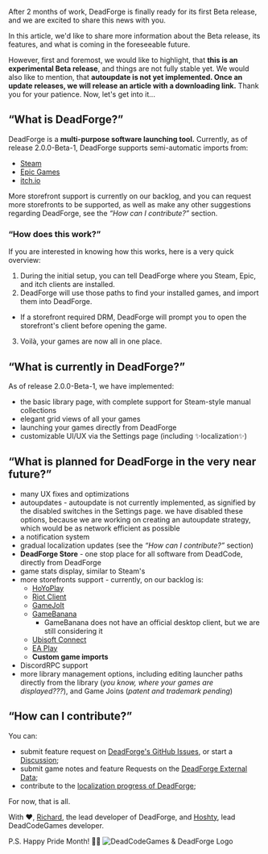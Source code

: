 After 2 months of work, DeadForge is finally ready for its first Beta release, and we are excited to share this news with you.

In this article, we'd like to share more information about the Beta release, its features, and what is coming in the foreseeable future.

However, first and foremost, we would like to highlight, that **this is an experimental Beta release**, and things are not fully stable yet. We would also like to mention, that **autoupdate is not yet implemented. Once an update releases, we will release an article with a downloading link.** Thank you for your patience. Now, let's get into it...

## “What is DeadForge?”
DeadForge is a **multi-purpose software launching tool.** Currently, as of release 2.0.0-Beta-1, DeadForge supports semi-automatic imports from:
- [Steam](https://www.steampowered.com/)
- [Epic Games](https://www.epicgames.com/)
- [itch.io](https://www.itch.io/)

More storefront support is currently on our backlog, and you can request more storefronts to be supported, as well as make any other suggestions regarding DeadForge, see the _“How can I contribute?”_ section.

### “How does this work?”
If you are interested in knowing how this works, here is a very quick overview:
1. During the initial setup, you can tell DeadForge where you Steam, Epic, and itch clients are installed.
2. DeadForge will use those paths to find your installed games, and import them into DeadForge.
  - If a storefront required DRM, DeadForge will prompt you to open the storefront's client before opening the game.
3. Voilà, your games are now all in one place.

## “What is currently in DeadForge?”
As of release 2.0.0-Beta-1, we have implemented:
- the basic library page, with complete support for Steam-style manual collections
- elegant grid views of all your games
- launching your games directly from DeadForge
- customizable UI/UX via the Settings page (including ✨localization✨)

## “What is planned for DeadForge in the very near future?”
- many UX fixes and optimizations
- autoupdates - autoupdate is not currently implemented, as signified by the disabled switches in the Settings page. we have disabled these options, because we are working on creating an autoupdate strategy, which would be as network efficient as possible
- a notification system
- gradual localization updates (see the _“How can I contribute?”_ section)
- **DeadForge Store** - one stop place for all software from DeadCode, directly from DeadForge
- game stats display, similar to Steam's
- more storefronts support - currently, on our backlog is:
  - [HoYoPlay](https://hoyoplay.hoyoverse.com/)
  - [Riot Client](https://www.riotgames.com/)
  - [GameJolt](https://gamejolt.com/app)
  - [GameBanana](https://gamebanana.com/)
    - GameBanana does not have an official desktop client, but we are still considering it
  - [Ubisoft Connect](https://www.ubisoft.com/ubisoft-connect/)
  - [EA Play](https://www.ea.com/ea-play/)
  - **Custom game imports**
- DiscordRPC support
- more library management options, including editing launcher paths directly from the library (_you know, where your games are displayed???_), and Game Joins (_patent and trademark pending_)

## “How can I contribute?”
You can:
- submit feature request on [DeadForge's GitHub Issues](https://github.com/DeadCodeGames/DeadForge/issues), or start a [Discussion](https://github.com/DeadCodeGames/DeadForge/discussions);
- submit game notes and feature Requests on the [DeadForge External Data](https://github.com/DeadCodeGames/DeadForgeExternalData/issues);
- contribute to the [localization progress of DeadForge](https://crowdin.com/project/deadforge);

For now, that is all.

With ❤️, [Richard](https://github.com/RichardKanshen), the lead developer of DeadForge, and [Hoshty](https://github.com/Hoshty), lead DeadCodeGames developer.

P.S. Happy Pride Month! 🏳️‍🌈
![DeadCodeGames & DeadForge Logo](https://avatars.githubusercontent.com/u/147710300?v=4)
